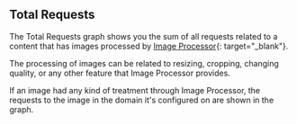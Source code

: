 ## Total Requests

The Total Requests graph shows you the sum of all requests related to a content that has images processed by [Image Processor](https://www.azion.com/en/documentation/products/edge-application/image-processor/){: target="_blank"}.

The processing of images can be related to resizing, cropping, changing quality, or any other feature that Image Processor provides.

If an image had any kind of treatment through Image Processor, the requests to the image in the domain it's configured on are shown in the graph.